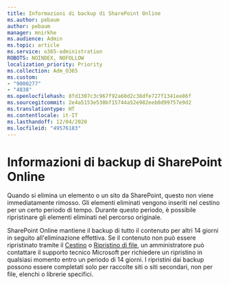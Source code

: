 ```yaml
---
title: Informazioni di backup di SharePoint Online
ms.author: pebaum
author: pebaum
manager: mnirkhe
ms.audience: Admin
ms.topic: article
ms.service: o365-administration
ROBOTS: NOINDEX, NOFOLLOW
localization_priority: Priority
ms.collection: Adm_O365
ms.custom:
- "9000277"
- "4838"
ms.openlocfilehash: 8fd1307c3c967f92a60d2c38dfe727f1341ee86f
ms.sourcegitcommit: 2e4a5153e530bf15744a52e982eeb0d99757e9d2
ms.translationtype: HT
ms.contentlocale: it-IT
ms.lasthandoff: 12/04/2020
ms.locfileid: "49576183"
---
```

# <a name="sharepoint-online-backup-information"></a>Informazioni di backup di SharePoint Online

Quando si elimina un elemento o un sito da SharePoint, questo non viene immediatamente rimosso. Gli elementi eliminati vengono inseriti nel cestino per un certo periodo di tempo. Durante questo periodo, è possibile ripristinare gli elementi eliminati nel percorso originale.

SharePoint Online mantiene il backup di tutto il contenuto per altri 14 giorni in seguito all'eliminazione effettiva. Se il contenuto non può essere ripristinato tramite il [Cestino](https://support.microsoft.com/office/restore-deleted-items-from-the-site-collection-recycle-bin-5fa924ee-16d7-487b-9a0a-021b9062d14b) o [Ripristino di file](https://support.microsoft.com/office/restore-your-onedrive-fa231298-759d-41cf-bcd0-25ac53eb8a15), un amministratore può contattare il supporto tecnico Microsoft per richiedere un ripristino in qualsiasi momento entro un periodo di 14 giorni. I ripristini dai backup possono essere completati solo per raccolte siti o siti secondari, non per file, elenchi o librerie specifici.
